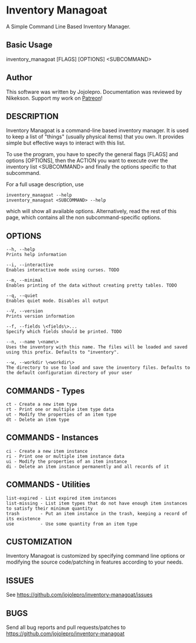 # Inventory Managoat
A Simple Command Line Based Inventory Manager.

## Basic Usage
inventory_managoat [FLAGS] [OPTIONS] \<SUBCOMMAND\>

## Author
This software was written by Jojolepro. Documentation was reviewed by Nikekson.
Support my work on [Patreon](https://www.patreon.com/jojolepro)!

## DESCRIPTION
Inventory Managoat is a command-line based inventory manager.
It is used to keep a list of "things" (usually physical items) that you own.
It provides simple but effective ways to interact with this list.

To use the program, you have to specify the general flags [FLAGS] and options [OPTIONS],
then the ACTION you want to execute over the inventory list \<SUBCOMMAND\>
and finally the options specific to that subcommand.

For a full usage description, use
```
inventory_managoat --help
inventory_managoat <SUBCOMMAND> --help
```
which will show all available options. Alternatively, read the rest of this page, which contains all the non subcommand-specific options.

## OPTIONS
```
--h, --help
Prints help information

--i, --interactive
Enables interactive mode using curses. TODO

--m, --minimal
Enables printing of the data without creating pretty tables. TODO

--q, --quiet
Enables quiet mode. Disables all output

--V, --version
Prints version information

--f, --fields \<fields\>...
Specify which fields should be printed. TODO

--n, --name \<name\>
Uses the inventory with this name. The files will be loaded and saved using this prefix. Defaults to "inventory".

--w, --workdir \<workdir\>
The directory to use to load and save the inventory files. Defaults to the default configuration directory of your user
```

## COMMANDS - Types

```
ct - Create a new item type
rt - Print one or multiple item type data
ut - Modify the properties of an item type
dt - Delete an item type
```

## COMMANDS - Instances

```
ci - Create a new item instance
ri - Print one or multiple item instance data
ui - Modify the properties of an item instance
di - Delete an item instance permanently and all records of it
```

## COMMANDS - Utilities

```
list-expired - List expired item instances
list-missing - List item types that do not have enough item instances to satisfy their minimum quantity
trash        - Put an item instance in the trash, keeping a record of its existence
use          - Use some quantity from an item type
```

## CUSTOMIZATION
Inventory Managoat is customized by specifying command line options or modifying the source code/patching in features according to your needs.

## ISSUES
See https://github.com/jojolepro/inventory-managoat/issues

## BUGS
Send all bug reports and pull requests/patches to https://github.com/jojolepro/inventory-managoat

